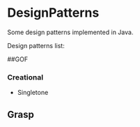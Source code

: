 # DesignPatterns
Some design patterns implemented in Java.

Design patterns list:

##GOF
### Creational
- Singletone

## Grasp
